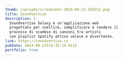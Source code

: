 ```yaml
---
thumb: /uploads/screenshot-2024-09-23-163552.png
title: Soundvertise
description: |-
  Soundvertise Galaxy è un'applicazione web
  progettato per snellire, semplificare e rendere il
  processo di scambio di canzoni tra artisti
  con playlist Spotify attive veloce e divertente.
link: https://soundvertise.co
pubDate: 2024-09-23T14:35:19.011Z
portfolio: true
---
```

